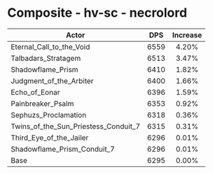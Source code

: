# Composite - hv-sc - necrolord
| Actor | DPS | Increase |
|---|:---:|:---:|
|Eternal_Call_to_the_Void|6559|4.20%|
|Talbadars_Stratagem|6513|3.47%|
|Shadowflame_Prism|6410|1.82%|
|Judgment_of_the_Arbiter|6400|1.66%|
|Echo_of_Eonar|6396|1.59%|
|Painbreaker_Psalm|6353|0.92%|
|Sephuzs_Proclamation|6318|0.36%|
|Twins_of_the_Sun_Priestess_Conduit_7|6315|0.31%|
|Third_Eye_of_the_Jailer|6296|0.01%|
|Shadowflame_Prism_Conduit_7|6296|0.01%|
|Base|6295|0.00%|
